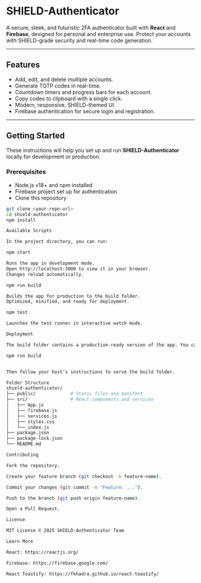 # SHIELD-Authenticator

A secure, sleek, and futuristic 2FA authenticator built with **React** and **Firebase**, designed for personal and enterprise use. Protect your accounts with SHIELD-grade security and real-time code generation.

---

## Features

- Add, edit, and delete multiple accounts.
- Generate TOTP codes in real-time.
- Countdown timers and progress bars for each account.
- Copy codes to clipboard with a single click.
- Modern, responsive, SHIELD-themed UI.
- Firebase authentication for secure login and registration.

---

## Getting Started

These instructions will help you set up and run **SHIELD-Authenticator** locally for development or production.

### Prerequisites

- Node.js v18+ and npm installed
- Firebase project set up for authentication
- Clone this repository

```bash
git clone <your-repo-url>
cd shield-authenticator
npm install

Available Scripts

In the project directory, you can run:

npm start

Runs the app in development mode.
Open http://localhost:3000 to view it in your browser.
Changes reload automatically.

npm run build

Builds the app for production to the build folder.
Optimized, minified, and ready for deployment.

npm test

Launches the test runner in interactive watch mode.

Deployment

The build folder contains a production-ready version of the app. You can deploy it to any static hosting service (Firebase Hosting, Vercel, Netlify, GitHub Pages, etc.):

npm run build


Then follow your host’s instructions to serve the build folder.

Folder Structure
shield-authenticator/
├── public/             # Static files and manifest
├── src/                # React components and services
│   ├── App.js
│   ├── firebase.js
│   ├── services.js
│   ├── styles.css
│   └── index.js
├── package.json
├── package-lock.json
└── README.md

Contributing

Fork the repository.

Create your feature branch (git checkout -b feature-name).

Commit your changes (git commit -m "Feature: ...").

Push to the branch (git push origin feature-name).

Open a Pull Request.

License

MIT License © 2025 SHIELD-Authenticator Team

Learn More

React: https://reactjs.org/

Firebase: https://firebase.google.com/

React Toastify: https://fkhadra.github.io/react-toastify/
